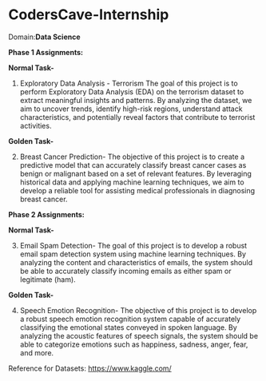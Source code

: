 # CodersCave-Internship
Domain:**Data Science**

**Phase 1 Assignments:**

**Normal Task-**
1. Exploratory Data Analysis - Terrorism
The goal of this project is to perform Exploratory Data Analysis (EDA) on the terrorism dataset
to extract meaningful insights and patterns. By analyzing the dataset, we aim to uncover
trends, identify high-risk regions, understand attack characteristics, and potentially reveal
factors that contribute to terrorist activities.

**Golden Task-**

2. Breast Cancer Prediction-
The objective of this project is to create a predictive model that can accurately classify breast
cancer cases as benign or malignant based on a set of relevant features. By leveraging
historical data and applying machine learning techniques, we aim to develop a reliable tool for
assisting medical professionals in diagnosing breast cancer.

**Phase 2 Assignments:**

**Normal Task-**
 
 3. Email Spam Detection-
The goal of this project is to develop a robust email spam detection system using machine
learning techniques. By analyzing the content and characteristics of emails, the system should
be able to accurately classify incoming emails as either spam or legitimate (ham).

**Golden Task-**

4. Speech Emotion Recognition-
The objective of this project is to develop a robust speech emotion recognition system capable
of accurately classifying the emotional states conveyed in spoken language. By analyzing the
acoustic features of speech signals, the system should be able to categorize emotions such as
happiness, sadness, anger, fear, and more.

Reference for Datasets:
https://www.kaggle.com/
